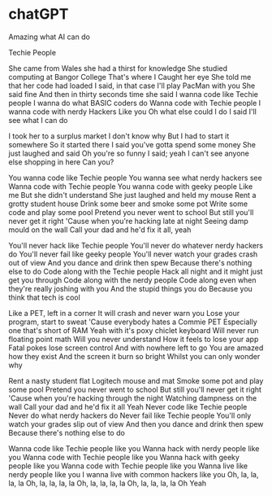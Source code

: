 # chatGPT
Amazing what AI can do

Techie People

She came from Wales she had a thirst for knowledge
She studied computing at Bangor College
That's where I
Caught her eye
She told me that her code had loaded
I said, in that case I'll play PacMan with you
She said fine
And then in thirty seconds time she said
I wanna code like Techie people
I wanna do what BASIC coders do
Wanna code with Techie people
I wanna code with nerdy Hackers
Like you
Oh what else could I do
I said I'll see what I can do


I took her to a surplus market
I don't know why
But I had to start it somewhere
So it started there
I said you've gotta spend some money
She just laughed and said
Oh you're so funny
I said; yeah
I can't see anyone else shopping in here
Can you?


You wanna code like Techie people
You wanna see what nerdy hackers see
Wanna code with Techie people
You wanna code with geeky people
Like me
But she didn't understand
She just laughed and held my mouse
Rent a grotty student house
Drink some beer and smoke some pot
Write some code and play some pool
Pretend you never went to school
But still you'll never get it right
'Cause when you're hacking late at night
Seeing damp mould on the wall
Call your dad and he'd fix it all, yeah


You'll never hack like Techie people
You'll never do whatever nerdy hackers do
You'll never fail like geeky people
You'll never watch your grades crash out of view
And you dance and drink then spew
Because there's nothing else to do
Code along with the Techie people
Hack all night and it might just get you through
Code along with the nerdy people
Code along even when they're really joshing with you
And the stupid things you do
Because you think that tech is cool

Like a PET, left in a corner
It will crash and never warn you
Lose your program, start to sweat
'Cause everybody hates a Commie PET
Especially one that's short of RAM
Yeah with it's poxy chiclet keyboard
Will never run floating point math
Will you never understand
How it feels to lose your app
Fatal pokes lose screen control
And with nowhere left to go
You are amazed how they exist
And the screen it burn so bright
Whilst you can only wonder why


Rent a nasty student flat
Logitech mouse and mat
Smoke some pot and play some pool
Pretend you never went to school
But still you'll never get it right
'Cause when you're hacking through the night
Watching dampness on the wall
Call your dad and he'd fix it all
Yeah
Never code like Techie people
Never do what nerdy hackers do
Never fail like Techie people
You'll only watch your grades slip out of view
And then you dance and drink then spew
Because there's nothing else to do

Wanna code like Techie people like you
Wanna hack with nerdy people like you
Wanna code with Techie people like you
Wanna hack with geeky people like you
Wanna code with Techie people like you
Wanna live like nerdy people like you
I wanna live with common hackers like you
Oh, la, la, la, la
Oh, la, la, la, la
Oh, la, la, la, la
Oh, la, la, la, la
Oh Yeah
